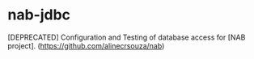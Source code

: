 # nab-jdbc
[DEPRECATED] Configuration and Testing of database access for [NAB project]. (https://github.com/alinecrsouza/nab)
